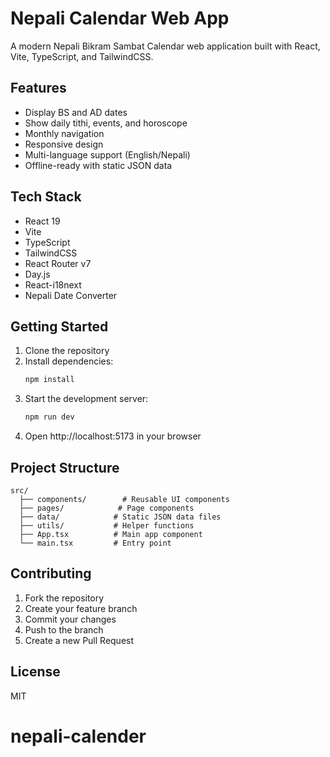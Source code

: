 # Nepali Calendar Web App

A modern Nepali Bikram Sambat Calendar web application built with React, Vite, TypeScript, and TailwindCSS.

## Features

- Display BS and AD dates
- Show daily tithi, events, and horoscope
- Monthly navigation
- Responsive design
- Multi-language support (English/Nepali)
- Offline-ready with static JSON data

## Tech Stack

- React 19
- Vite
- TypeScript
- TailwindCSS
- React Router v7
- Day.js
- React-i18next
- Nepali Date Converter

## Getting Started

1. Clone the repository
2. Install dependencies:
   ```bash
   npm install
   ```
3. Start the development server:
   ```bash
   npm run dev
   ```
4. Open http://localhost:5173 in your browser

## Project Structure

```
src/
  ├── components/        # Reusable UI components
  ├── pages/            # Page components
  ├── data/            # Static JSON data files
  ├── utils/           # Helper functions
  ├── App.tsx          # Main app component
  └── main.tsx         # Entry point
```

## Contributing

1. Fork the repository
2. Create your feature branch
3. Commit your changes
4. Push to the branch
5. Create a new Pull Request

## License

MIT
# nepali-calender
